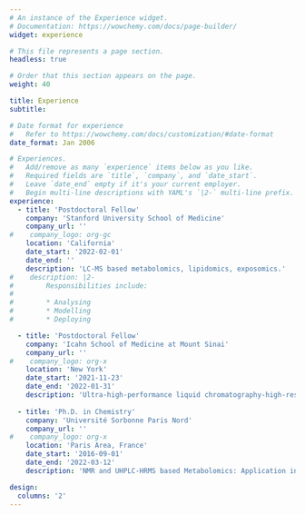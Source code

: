 ```yaml
---
# An instance of the Experience widget.
# Documentation: https://wowchemy.com/docs/page-builder/
widget: experience

# This file represents a page section.
headless: true

# Order that this section appears on the page.
weight: 40

title: Experience
subtitle:

# Date format for experience
#   Refer to https://wowchemy.com/docs/customization/#date-format
date_format: Jan 2006

# Experiences.
#   Add/remove as many `experience` items below as you like.
#   Required fields are `title`, `company`, and `date_start`.
#   Leave `date_end` empty if it's your current employer.
#   Begin multi-line descriptions with YAML's `|2-` multi-line prefix.
experience:
  - title: 'Postdoctoral Fellow'
    company: 'Stanford University School of Medicine'
    company_url: ''
#    company_logo: org-gc
    location: 'California'
    date_start: '2022-02-01'
    date_end: ''
    description: 'LC-MS based metabolomics, lipidomics, exposomics.'
#    description: |2-
#        Responsibilities include:
#        
#        * Analysing
#        * Modelling
#        * Deploying

  - title: 'Postdoctoral Fellow'
    company: 'Icahn School of Medicine at Mount Sinai'
    company_url: ''
#    company_logo: org-x
    location: 'New York'
    date_start: '2021-11-23'
    date_end: '2022-01-31'
    description: 'Ultra-high-performance liquid chromatography-high-resolution accurate mass spectrometry based exposomics research.'
    
  - title: 'Ph.D. in Chemistry'
    company: 'Université Sorbonne Paris Nord'
    company_url: ''
#    company_logo: org-x
    location: 'Paris Area, France'
    date_start: '2016-09-01'
    date_end: '2022-03-12'
    description: 'NMR and UHPLC-HRMS based Metabolomics: Application in Non-alcoholic fatty liver disease (NAFLD) and Prostate Cancer Biomarker Discovery.'   

design:
  columns: '2'
---
```

